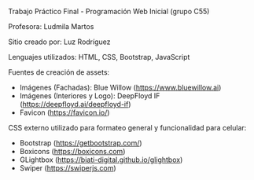 Trabajo Práctico Final - Programación Web Inicial (grupo C55)

Profesora: Ludmila Martos

Sitio creado por: Luz Rodríguez

Lenguajes utilizados: HTML, CSS, Bootstrap, JavaScript

Fuentes de creación de assets:
- Imágenes (Fachadas): Blue Willow (https://www.bluewillow.ai)
- Imágenes (Interiores y Logo): DeepFloyd IF (https://deepfloyd.ai/deepfloyd-if)
- Favicon (https://favicon.io/)

CSS externo utilizado para formateo general y funcionalidad para celular:
- Bootstrap (https://getbootstrap.com/)
- Boxicons (https://boxicons.com)
- GLightbox (https://biati-digital.github.io/glightbox)
- Swiper (https://swiperjs.com)
